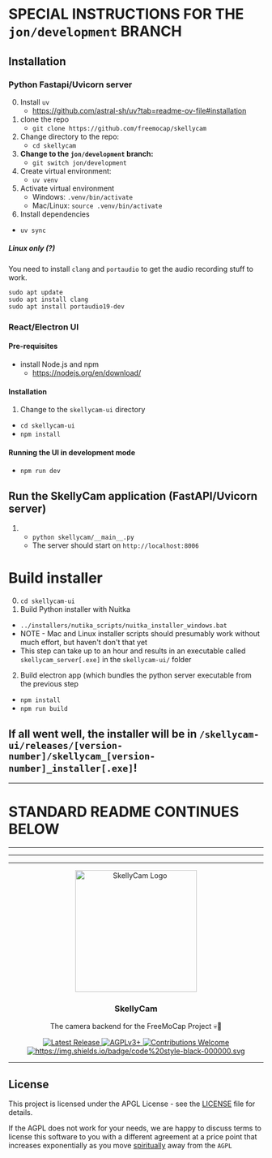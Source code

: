 # SPECIAL INSTRUCTIONS FOR THE `jon/development` BRANCH 

## Installation


### Python Fastapi/Uvicorn server
0. Install `uv` 
   - https://github.com/astral-sh/uv?tab=readme-ov-file#installation
1. clone the repo 
   - `git clone https://github.com/freemocap/skellycam`
2. Change directory to the repo: 
   - `cd skellycam`
3. **Change to the `jon/development` branch:**
   - `git switch jon/development`
4. Create virtual environment: 
   - `uv venv`
5. Activate virtual environment
   - Windows: `.venv/bin/activate`
   - Mac/Linux: `source .venv/bin/activate`
6. Install dependencies
  - `uv sync`

##### Linux only (?)
You need to install `clang` and `portaudio` to get the audio recording stuff to work.
```
sudo apt update
sudo apt install clang
sudo apt install portaudio19-dev
```

### React/Electron UI

#### Pre-requisites
- install Node.js and npm
  - https://nodejs.org/en/download/

#### Installation
1. Change to the `skellycam-ui` directory
- `cd skellycam-ui`
- `npm install`

#### Running the UI in development mode
- `npm run dev`


   
## Run the SkellyCam application (FastAPI/Uvicorn server) 
1. - `python skellycam/__main__.py`
   - The server should start on `http://localhost:8006`


# Build installer
0. `cd skellycam-ui`
1. Build Python installer with Nuitka  
- `../installers/nutika_scripts/nuitka_installer_windows.bat`
- NOTE - Mac and Linux installer scripts should presumably work without much effort, but haven't don't that yet
- This step can take up to an hour and results in an executable called `skellycam_server[.exe]` in the `skellycam-ui/` folder
2. Build electron app (which bundles the python server executable from the previous step
- `npm install`
- `npm run build`

If all went well, the installer will be in `/skellycam-ui/releases/[version-number]/skellycam_[version-number]_installer[.exe]`!
---
---
# STANDARD README CONTINUES BELOW
___
___
___











<p align="center">
    <img src="https://github.com/user-attachments/assets/55dea5bb-6823-4773-b41e-a43a4d84c2ba" height="240" alt="SkellyCam Logo">
</p>

<h3 align="center">SkellyCam</h3>
<p align="center"> The camera backend for the FreeMoCap Project 💀📸</p>
<p align="center">
    <a href="https://github.com/freemocap/fast-camera-capture/releases/latest">
        <img src="https://img.shields.io/github/release/freemocap/fast-camera-capture.svg" alt="Latest Release">
    </a>
    <a href="https://github.com/freemocap/fast-camera-capture/blob/main/LICENSE">
        <img src="https://img.shields.io/badge/license-AGPLv3+-blue.svg" alt="AGPLv3+">
    </a>
    <a href="https://github.com/freemocap/fast-camera-capture/issues">
        <img src="https://img.shields.io/badge/contributions-almost-ff69b4.svg" alt="Contributions Welcome">
    </a>
  <a href="https://github.com/psf/black">
    <img alt="https://img.shields.io/badge/code%20style-black-000000.svg" src="https://img.shields.io/badge/code%20style-black-000000.svg">
  </a>
</p>


---


## License

This project is licensed under the APGL License - see the [LICENSE](LICENSE) file for details.

If the AGPL does not work for your needs, we are happy to discuss terms to license this software to you with a different
agreement at a price point that increases exponentially as you
move [spiritually](https://www.gnu.org/philosophy/open-source-misses-the-point.en.html) away from the `AGPL`
